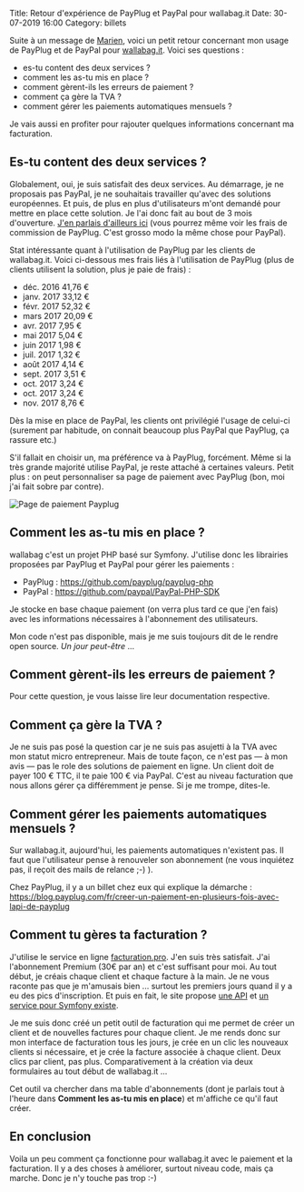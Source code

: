 Title: Retour d'expérience de PayPlug et PayPal pour wallabag.it
Date: 30-07-2019 16:00
Category: billets

Suite à un message de [Marien](https://tutut.delire.party/@marien), voici un petit retour concernant mon usage de PayPlug et de PayPal pour [wallabag.it](https://www.wallabag.it/fr/).
Voici ses questions :
* es-tu content des deux services ?
* comment les as-tu mis en place ?
* comment gèrent-ils les erreurs de paiement ?
* comment ça gère la TVA ?
* comment gérer les paiements automatiques mensuels ?

Je vais aussi en profiter pour rajouter quelques informations concernant ma facturation.

## Es-tu content des deux services ?

Globalement, oui, je suis satisfait des deux services. Au démarrage, je ne proposais pas PayPal, je ne souhaitais travailler qu'avec des solutions européennes. Et puis, de plus en plus d'utilisateurs m'ont demandé pour mettre en place cette solution. Je l'ai donc fait au bout de 3 mois d'ouverture. [J'en parlais d'ailleurs ici]({filename}un-an-apres-faisons-le-point-sur-wallabag-it.md) (vous pourrez même voir les frais de commission de PayPlug. C'est grosso modo la même chose pour PayPal).

Stat intéressante quant à l'utilisation de PayPlug par les clients de wallabag.it. Voici ci-dessous mes frais liés à l'utilisation de PayPlug (plus de clients utilisent la solution, plus je paie de frais) :

* déc. 2016	41,76 €
* janv. 2017	33,12 €
* févr. 2017	52,32 €
* mars 2017	20,09 €
* avr. 2017	7,95 €
* mai 2017	5,04 €
* juin 2017	1,98 €
* juil. 2017	1,32 €
* août 2017	4,14 €
* sept. 2017	3,51 €
* oct. 2017	3,24 €
* oct. 2017	3,24 €
* nov. 2017	8,76 €

Dès la mise en place de PayPal, les clients ont privilégié l'usage de celui-ci (surement par habitude, on connait beaucoup plus PayPal que PayPlug, ça rassure etc.)

S'il fallait en choisir un, ma préférence va à PayPlug, forcément. Même si la très grande majorité utilise PayPal, je reste attaché à certaines valeurs. Petit plus : on peut personnaliser sa page de paiement avec PayPlug (bon, moi j'ai fait sobre par contre).

![Page de paiement Payplug]({static}/images/paypal-payplug/payplug.png#float-right "Page de paiement Payplug")

## Comment les as-tu mis en place ?

wallabag c'est un projet PHP basé sur Symfony. J'utilise donc les librairies proposées par PayPlug et PayPal pour gérer les paiements :
* PayPlug : https://github.com/payplug/payplug-php
* PayPal : https://github.com/paypal/PayPal-PHP-SDK

Je stocke en base chaque paiement (on verra plus tard ce que j'en fais) avec les informations nécessaires à l'abonnement des utilisateurs.

Mon code n'est pas disponible, mais je me suis toujours dit de le rendre open source. *Un jour peut-être* ...

## Comment gèrent-ils les erreurs de paiement ?

Pour cette question, je vous laisse lire leur documentation respective.

## Comment ça gère la TVA ?

Je ne suis pas posé la question car je ne suis pas asujetti à la TVA avec mon statut micro entrepreneur. Mais de toute façon, ce n'est pas — à mon avis — pas le role des solutions de paiement en ligne. Un client doit de payer 100 € TTC, il te paie 100 € via PayPal. C'est au niveau facturation que nous allons gérer ça différemment je pense. Si je me trompe, dites-le.

## Comment gérer les paiements automatiques mensuels ?

Sur wallabag.it, aujourd'hui, les paiements automatiques n'existent pas. Il faut que l'utilisateur pense à renouveler son abonnement (ne vous inquiétez pas, il reçoit des mails de relance ;-) ).

Chez PayPlug, il y a un billet chez eux qui explique la démarche : https://blog.payplug.com/fr/creer-un-paiement-en-plusieurs-fois-avec-lapi-de-payplug

## Comment tu gères ta facturation ?

J'utilise le service en ligne [facturation.pro](https://www.facturation.pro). J'en suis très satisfait. J'ai l'abonnement Premium (30€ par an) et c'est suffisant pour moi.
Au tout début, je créais chaque client et chaque facture à la main. Je ne vous raconte pas que je m'amusais bien ... surtout les premiers jours quand il y a eu des pics d'inscription. Et puis en fait, le site propose [une API](https://www.facturation.pro/api-webservice-facturation) et [un service pour Symfony existe](https://github.com/Tiloweb/tiloweb-matpe).

Je me suis donc créé un petit outil de facturation qui me permet de créer un client et de nouvelles factures pour chaque client. Je me rends donc sur mon interface de facturation tous les jours, je crée en un clic les nouveaux clients si nécessaire, et je crée la facture associée à chaque client. Deux clics par client, pas plus. Comparativement à la création via deux formulaires au tout début de wallabag.it ...

Cet outil va chercher dans ma table d'abonnements (dont je parlais tout à l'heure dans **Comment les as-tu mis en place**) et m'affiche ce qu'il faut créer.

## En conclusion

Voila un peu comment ça fonctionne pour wallabag.it avec le paiement et la facturation. Il y a des choses à améliorer, surtout niveau code, mais ça marche. Donc je n'y touche pas trop :-)
